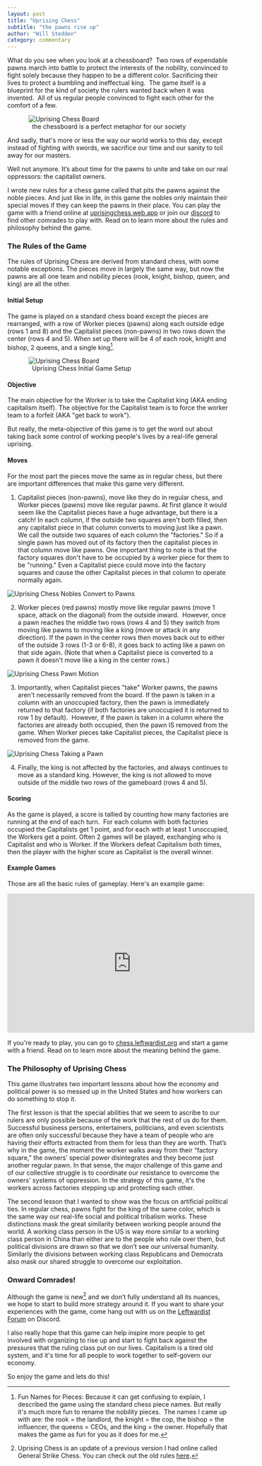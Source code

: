 ```yaml
---
layout: post
title: "Uprising Chess"
subtitle: "the pawns rise up"
author: "Will Stedden"
category: commentary
---
```



What do you see when you look at a chessboard?  Two rows of expendable pawns march into battle to protect the interests of the nobility, convinced to fight solely because they happen to be a different color. Sacrificing their lives to protect a bumbling and ineffectual king.  The game itself is a blueprint for the kind of society the rulers wanted back when it was invented.  All of us regular people convinced to fight each other for the comfort of a few.

<figure>
  <img alt="Uprising Chess Board" src="/assets/images/2021/chess_king_match_symbolism.jpg" />
  <figcaption>
    the chessboard is a perfect metaphor for our society
  </figcaption>
</figure>

And sadly, that's more or less the way our world works to this day, except instead of fighting with swords, we sacrifice our time and our sanity to toil away for our masters.

Well not anymore. It’s about time for the pawns to unite and take on our real oppressors: the capitalist owners.

I wrote new rules for a chess game called that pits the pawns against the noble pieces. And just like in life, in this game the nobles only maintain their special moves if they can keep the pawns in their place. You can play the game with a friend online at <a href="https://uprisingchess.web.app.org">uprisingchess.web.app</a> or join our <a href="https://discord.gg/MP5vJAQ2XM">discord</a> to find other comrades to play with. Read on to learn more about the rules and philosophy behind the game.

### The Rules of the Game

The rules of Uprising Chess are derived from standard chess, with some notable exceptions. The pieces move in largely the same way, but now the pawns are all one team and nobility pieces (rook, knight, bishop, queen, and king) are all the other.  


#### Initial Setup

The game is played on a standard chess board except the pieces are rearranged, with a row of Worker pieces (pawns) along each outside edge (rows 1 and 8) and the Capitalist pieces (non-pawns) in two rows down the center (rows 4 and 5). When set up there will be 4 of each rook, knight and bishop, 2 queens, and a single king[^1].

<figure>
  <img alt="Uprising Chess Board" src="/assets/images/2021/chess_board.png" />
  <figcaption>
    Uprising Chess Initial Game Setup
  </figcaption>
</figure>

#### Objective

The main objective for the Worker is to take the Capitalist king (AKA ending capitalism itself). The objective for the Capitalist team is to force the worker team to a forfeit (AKA "get back to work").

But really, the meta-objective of this game is to get the word out about taking back some control of working people's lives by a real-life general uprising.

#### Moves

For the most part the pieces move the same as in regular chess, but there are important differences that make this game very different.

1. Capitalist pieces (non-pawns), move like they do in regular chess, and Worker pieces (pawns) move like regular pawns. At first glance it would seem like the Capitalist pieces have a huge advantage, but there is a catch! In each column, if the outside two squares aren't both filled, then any capitalist piece in that column converts to moving just like a pawn. We call the outside two squares of each column the "factories." So if a single pawn has moved out of its factory then the capitalist pieces in that column move like pawns. One important thing to note is that the factory squares don't have to be occupied by a worker piece for them to be "running." Even a Capitalist piece could move into the factory squares and cause the other Capitalist pieces in that column to operate normally again.
<img style="max-width:300px;" alt="Uprising Chess Nobles Convert to Pawns" src="/assets/images/2021/chess_noble.gif" />

2. Worker pieces (red pawns) mostly move like regular pawns (move 1 space, attack on the diagonal) from the outside inward.  However, once a pawn reaches the middle two rows (rows 4 and 5) they switch from moving like pawns to moving like a king (move or attack in any direction). If the pawn in the center rows then moves back out to either of the outside 3 rows (1-3 or 6-8), it goes back to acting like a pawn on that side again.  (Note that when a Capitalist piece is converted to a pawn it doesn't move like a king in the center rows.)
<img style="max-width:300px;" alt="Uprising Chess Pawn Motion" src="/assets/images/2021/chess_pawn.gif" />


3. Importantly, when Capitalist pieces "take" Worker pawns, the pawns aren't necessarily removed from the board. If the pawn is taken in a column with an unoccupied factory, then the pawn is immediately returned to that factory (if both factories are unoccupied it is returned to row 1 by default).  However, if the pawn is taken in a column where the factories are already both occupied, then the pawn IS removed from the game.  When Worker pieces take Capitalist pieces, the Capitalist piece is removed from the game.
<img style="max-width:300px;" alt="Uprising Chess Taking a Pawn" src="/assets/images/2021/chess_take_pawn.gif" />

4. Finally, the king is not affected by the factories, and always continues to move as a standard king. However, the king is not allowed to move outside of the middle two rows of the gameboard (rows 4 and 5).


#### Scoring

As the game is played, a score is tallied by counting how many factories are running at the end of each turn.  For each column with both factories occupied the Capitalists get 1 point, and for each with at least 1 unoccupied, the Workers get a point.  Often 2 games will be played, exchanging who is Capitalist and who is Worker.  If the Workers defeat Capitalism both times, then the player with the higher score as Capitalist is the overall winner.

#### Example Games

Those are all the basic rules of gameplay.  Here's an example game:

<iframe width="560" height="315" src="https://www.youtube.com/embed/DRAcs98p1aA" title="YouTube video player" frameborder="0" allow="accelerometer; autoplay; clipboard-write; encrypted-media; gyroscope; picture-in-picture" allowfullscreen></iframe>

If you're ready to play, you can go to [chess.leftwardist.org](https://chess.leftwardist.org) and start a game with a friend. Read on to learn more about the meaning behind the game.

### The Philosophy of Uprising Chess

This game illustrates two important lessons about how the economy and political power is so messed up in the United States and how workers can do something to stop it.

The first lesson is that the special abilities that we seem to ascribe to our rulers are only possible because of the work that the rest of us do for them. Successful business persons, entertainers, politicians, and even scientists are often only successful because they have a team of people who are having their efforts extracted from them for less than they are worth. That’s why in the game, the moment the worker walks away from their “factory square,” the owners’ special power disintegrates and they become just another regular pawn. In that sense, the major challenge of this game and of our collective struggle is to coordinate our resistance to overcome the owners' systems of oppression.  In the strategy of this game, it's the workers across factories stepping up and protecting each other.

The second lesson that I wanted to show was the focus on artificial political ties. In regular chess, pawns fight for the king of the same color, which is the same way our real-life social and political tribalism works. These distinctions mask the great similarity between working people around the world. A working class person in the US is way more similar to a working class person in China than either are to the people who rule over them, but political divisions are drawn so that we don’t see our universal humanity. Similarly the divisions between working class Republicans and Democrats also mask our shared struggle to overcome our exploitation.

### Onward Comrades!

Although the game is new[^2] and we don’t fully understand all its nuances, we hope to start to build more strategy around it. If you want to share your experiences with the game, come hang out with us on the <a href="https://discord.gg/MP5vJAQ2XM">Leftwardist Forum</a> on Discord.

I also really hope that this game can help inspire more people to get involved with organizing to rise up and start to fight back against the pressures that the ruling class put on our lives.  Capitalism is a tired old system, and it's time for all people to work together to self-govern our economy.

So enjoy the game and lets do this!

[^1]: Fun Names for Pieces: Because it can get confusing to explain, I described the game using the standard chess piece names. But really it's much more fun to rename the nobility pieces.  The names I came up with are: the rook = the landlord, the knight = the cop, the bishop = the influencer, the queens = CEOs, and the king = the owner.  Hopefully that makes the game as fun for you as it does for me.

[^2]: Uprising Chess is an update of a previous version I had online called General Strike Chess. You can check out the old rules <a href="/commentary/2021/05/13/chess-v1.html">here</a>.